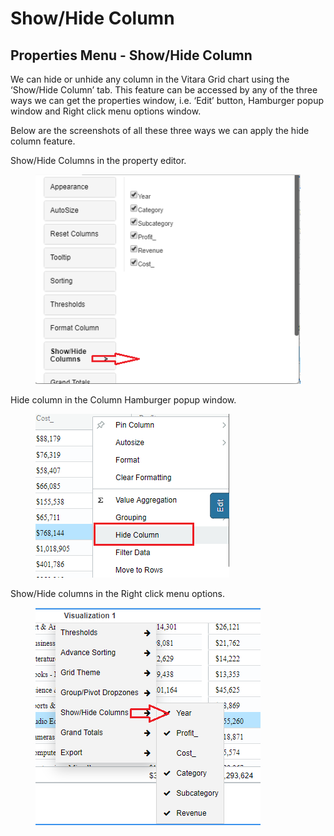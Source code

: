 # Show/Hide Column

## Properties Menu - Show/Hide Column <a href="#properties-menu---showhide-column" id="properties-menu---showhide-column"></a>

We can hide or unhide any column in the Vitara Grid chart using the ‘Show/Hide Column’ tab. This feature can be accessed by any of the three ways we can get the properties window, i.e. ‘Edit’ button, Hamburger popup window and Right click menu options window.

Below are the screenshots of all these three ways we can apply the hide column feature.

Show/Hide Columns in the property editor.

<figure><img src="../.gitbook/assets/image92.png" alt=""><figcaption></figcaption></figure>

Hide column in the Column Hamburger popup window.

<figure><img src="../.gitbook/assets/image12 (3).png" alt=""><figcaption></figcaption></figure>

Show/Hide columns in the Right click menu options.

<figure><img src="../.gitbook/assets/image35 (1).png" alt=""><figcaption></figcaption></figure>
